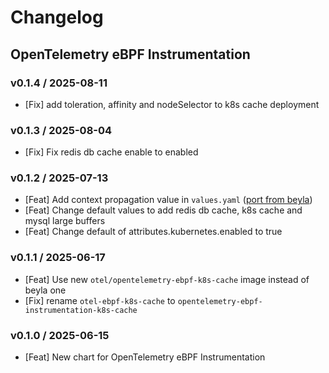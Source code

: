 # Changelog

## OpenTelemetry eBPF Instrumentation

### v0.1.4 / 2025-08-11
- [Fix] add toleration, affinity and nodeSelector to k8s cache deployment

### v0.1.3 / 2025-08-04
- [Fix] Fix redis db cache enable to enabled

### v0.1.2 / 2025-07-13
- [Feat] Add context propagation value in `values.yaml` ([port from beyla](https://github.com/grafana/beyla/commit/37749b58ef616bbb304216ee5407ba95bae9c6fb))
- [Feat] Change default values to add redis db cache, k8s cache and mysql large buffers
- [Feat] Change default of attributes.kubernetes.enabled to true

### v0.1.1 / 2025-06-17
- [Feat] Use new `otel/opentelemetry-ebpf-k8s-cache` image instead of beyla one
- [Fix] rename `otel-ebpf-k8s-cache` to `opentelemetry-ebpf-instrumentation-k8s-cache`

### v0.1.0 / 2025-06-15
- [Feat] New chart for OpenTelemetry eBPF Instrumentation

